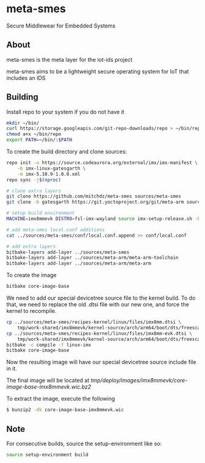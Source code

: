 # meta-smes

Secure Middlewear for Embedded Systems

## About
meta-smes is the meta layer for the iot-ids project

meta-smes aims to be a lightweight secure operating system for IoT that
includes an IDS


## Building
Install repo to your system if you do not have it
```bash
mkdir ~/bin/
curl https://storage.googleapis.com/git-repo-downloads/repo > ~/bin/repo
chmod a+x ~/bin/repo
export PATH=~/bin/:$PATH
```

To create the build directory and clone sources:
```bash
repo init -u https://source.codeaurora.org/external/imx/imx-manifest \
    -b imx-linux-gatesgarth \
    -m imx-5.10.9-1.0.0.xml
repo sync -j$(nproc)

# clone extra layers
git clone https://github.com/mitchdz/meta-smes sources/meta-smes
git clone -b gatesgarth https://git.yoctoproject.org/git/meta-arm sources/meta-arm

# setup build environment
MACHINE=imx8mmevk DISTRO=fsl-imx-wayland source imx-setup-release.sh -b build

# add meta-smes local.conf additions
cat ../sources/meta-smes/conf/local.conf.append >> conf/local.conf

# add extra layers
bitbake-layers add-layer ../sources/meta-smes
bitbake-layers add-layer ../sources/meta-arm/meta-arm-toolchain
bitbake-layers add-layer ../sources/meta-arm/meta-arm
```

To create the image
```bash
bitbake core-image-base
```

We need to add our special devicetree source file to the kernel build.
To do that, we need to replace the old .dtsi file with our new one, and force
the kernel to recompile.
```bash
cp ../sources/meta-smes/recipes-kernel/linux/files/imx8mm.dtsi \
    tmp/work-shared/imx8mmevk/kernel-source/arch/arm64/boot/dts/freescale/
cp ../sources/meta-smes/recipes-kernel/linux/files/imx8mm-evk.dtsi \
    tmp/work-shared/imx8mmevk/kernel-source/arch/arm64/boot/dts/freescale/
bitbake -c compile -f linux-imx
bitbake core-image-base
```

Now the resulting image will have our special devicetree source include file in it.

The final image will be located at *tmp/deploy/images/imx8mmevk/core-image-base-imx8mmevk.wic.bz2*

To extract the image, execute the following
```bash
$ bunzip2 -dk core-image-base-imx8mmevk.wic
```

## Note
For consecutive builds, source the setup-environment like so:
```bash
source setup-environment build
```
